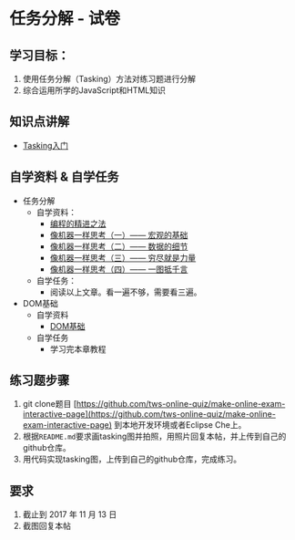 # 任务分解 - 试卷

## 学习目标：

1. 使用任务分解（Tasking）方法对练习题进行分解
2. 综合运用所学的JavaScript和HTML知识

## 知识点讲解

- [Tasking入门](https://s3.cn-north-1.amazonaws.com.cn/tws-courses-resource/Tasking入门.mp4)

## 自学资料 & 自学任务

- 任务分解
  - 自学资料：
    - [编程的精进之法](https://www.zybuluo.com/jtong/note/504192)
    - [像机器一样思考（一）—— 宏观的基础](https://www.zybuluo.com/jtong/note/403738)
    - [像机器一样思考（二）—— 数据的细节](https://www.zybuluo.com/jtong/note/471501)
    - [像机器一样思考（三）—— 穷尽就是力量](https://www.zybuluo.com/jtong/note/473123)
    - [像机器一样思考（四）—— 一图抵千言](https://www.zybuluo.com/jtong/note/774931)
  - 自学任务：
    - 阅读以上文章。看一遍不够，需要看三遍。
- DOM基础
  - 自学资料
    - [DOM基础](https://wizardforcel.gitbooks.io/liyanhui-tutorials/content/83.html)
  - 自学任务
    - 学习完本章教程

## 练习题步骤

1. git clone题目 [https://github.com/tws-online-quiz/make-online-exam-interactive-page](https://github.com/tws-online-quiz/make-online-exam-interactive-page) 到本地开发环境或者Eclipse Che上。
2. 根据`README.md`要求画tasking图并拍照，用照片回复本帖，并上传到自己的github仓库。
3. 用代码实现tasking图，上传到自己的github仓库，完成练习。

## 要求

1. 截止到 2017 年 11 月 13 日
2. 截图回复本帖


